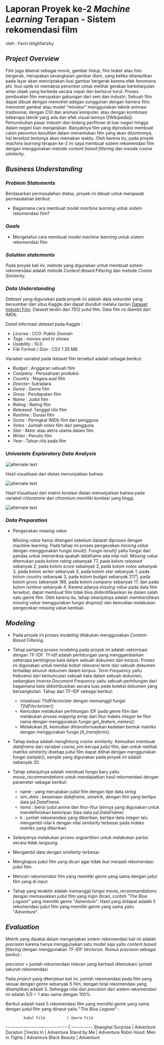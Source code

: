 # Laporan Proyek ke-2 *Machine Learning* Terapan - Sistem rekomendasi film 
oleh : Farin Istighfarizky

## ***Project Overview***
Film juga dikenal sebagai movie, gambar hidup, film teater atau foto bergerak, merupakan serangkaian gambar diam, yang ketika ditampilkan pada layar akan menciptakan ilusi gambar bergerak karena efek fenomena phi. Ilusi optik ini memaksa penonton untuk melihat gerakan berkelanjutan antar objek yang berbeda secara cepat dan berturut-turut. Proses pembuatan film merupakan gabungan dari seni dan industri. Sebuah film dapat dibuat dengan memotret adegan sungguhan dengan kamera film; memotret gambar atau model "miniatur" menggunakan teknik animasi tradisional, dengan CGI dan animasi komputer, atau dengan kombinasi beberapa teknik yang ada dan efek visual lainnya ([Wikipedia]). Pertumbuhan pasar industri dari bidang perfilman di luar negeri hingga dalam negeri kian menjanjikan. Banyaknya film yang diproduksi membuat calon penonton kesulitan dalam menentukan film yang akan ditontonnya, hal tersebut tentunya akan memakan waktu. Oleh karena itu, pada proyek _machine learning_ terapan ke-2 ini saya membuat sistem rekomendasi film dengan menggunakan metode _content based filtering_ dan meode _cosine similarity_.

## ***Business Understanding***
### ***Problem Statements***
Berdasarkan permasalahan diatas, proyek ini dibuat untuk menjawab permasalahan berikut:
- Bagaimana cara membuat model _machine learning_ untuk sistem rekomendasi film?

### ***Goals***
- Mengetahui cara membuat model _machine learning_ untuk sistem rekomendasi film.

### ***Solution statements***
Pada proyek kali ini, metode yang digunakan untuk membuat sistem rekomendasi adalah metode *Content-Based Filtering* dan metode *Cosine Similarity*.

### ***Data Understanding***
*Dataset* yang digunakan pada proyek ini adalah data sekunder yang bersumber dari situs Kaggle dan dapat diunduh melalui tautan [Dataset Industri Film](https://www.kaggle.com/danielgrijalvas/movies). Dataset terdiri dari 7512 judul film. Data film ini diambil dari IMDb.

*Detail* informasi *dataset* pada Kaggle :
* *License*            : CC0: *Public Domain*
* *Tags*               : *movies and tv shows*
* *Usability*          : 10.0
* *File Format / Size* : CSV 1.35 MB

Variabel-variabel pada dataset film tersebut adalah sebagai berikut:
- *Budget*  : Anggaran sebuah film
- *Company* : Perusahaan produksi
- *Country* : Negara asal film
- *Director*: Sutradara
- *Genre*   : Genre film
- *Gross*   : Pendapatan film
- *Name*    : Judul film
- *Rating*  : Rating film
- *Released*: Tanggal rilis film
- *Runtime* : Durasi film
- *Score*   : Peringkat IMDb film dari pengguna
- *Votes*   : Jumlah *votes* film dari pengguna
- *Star*    : Aktor atau aktris utama dalam film 
- *Writer*  : Penulis film
- *Year*    : Tahun rilis pada film

### ***Univariate Exploratory Data Analysis***
![alternate text](https://raw.githubusercontent.com/Farinist/MLT/main/pic/pic4.png)

Hasil visualisasi dari diatas menunjukkan bahwa:

![alternate text](https://raw.githubusercontent.com/Farinist/MLT/main/pic/pic5.png)

Hasil Visualisasi dari matrix korelasi diatas menunjukkan bahwa pada variabel _chloramine_ dan _chromium_ memiliki korelasi yang tinggi.

![alternate text](https://raw.githubusercontent.com/Farinist/MLT/main/pic/pic6.png)

### ***Data Preparation***
- Pengecekan *missing value*

  _Missing value_ harus ditangani sebelum dataset diproses dengan machine learning. Pada tahap ini proses pengecekan *missing value* dengan menggunakan fungsi _isnull()_. Fungsi _isnull()_ yaitu fungsi dari pandas untuk memeriksa apakah dataframe ada nilai null. _Missing value_ ditemukan pada kolom _rating_ sebanyak 77, pada kolom _released_ sebanyak 2, pada kolom _score_ sebanyak 3, pada kolom _votes_ sebanyak 3, pada kolom _writer_ sebanyak 3, pada kolom _star_ sebanyak 1, pada kolom _country_ sebanyak 3, pada kolom _budget_ sebanyak 2171, pada kolom _gross_ sebanyak 189, pada kolom _company_ sebanyak 17, dan pada kolom _runtime_ sebanyak 4. Karena adanya _missing value_ pada data film tersebut, dapat membuat film tidak bisa diidentifikasikan ke dalam salah satu genre film. Oleh karena itu, tahap selanjutnya adalah membersihkan *missing value* menggunakan fungsi *dropna()* dan kemudian melakukan pengecekan missing value kembali.

## ***Modeling***
- Pada proyek ini proses *modeling* dilakukan menggunakan *Content-Based Filtering*.

- Tahap pertama proses modeling pada proyek ini adalah vektorisasi dengan TF-IDF. Tf-Idf adalah perhitungan yang menggambarkan seberapa pentingnya kata dalam sebuah dokumen dan korpus. Proses ini digunakan untuk menilai bobot relevansi term dari sebuah dokumen terhadap seluruh dokumen dalam korpus. *Term Frequency* yaitu frekuensi dari kemunculan sebuah kata dalam sebuah dokumen, sedangkan *Inverse Document Frequency* yaitu sebuah perhitungan dari bagaimana kata didistribusikan secara luas pada koleksi dokumen yang bersangkutan. Tahap dari TF-IDF sebagai berikut:
  - inisialisasi TfidfVectorizer dengan memanggil fungsi *TfidfVectorizer()*.
  - Kemudian melakukan perhitungan IDF pada genre film dan melakukan proses *mapping array* dari fitur indeks *integer* ke fitur nama dengan menggunakan fungsi *get_feature_names()*.
  - Melakukan *fit*, kemudian ditransformasikan kedalam bentuk matriks dengan menggunakan fungsi *fit_transform()*.

- Tahap kedua adalah menghitung *cosine similarity*. Kemudian membuat *dataframe* dari variabel *cosine_sim* berupa judul film, dan untuk melihat matriks *similarity* disetiap judul film dapat dilihat dengan menggunakan fungsi *sample()*, sample yang digunakan pada proyek ini adalah sebanyak 20.

- Tahap selanjutnya adalah membuat fungsi baru yaitu *movie_recommendations* untuk mendapatkan hasil rekomendasi dengan parameter sebagai berikut:
  - name       : yang merupakan judul film dengan tipe data *string*
  - *sim_data* : kesamaan *dataframe*, simetrik, dengan film yang bertipe data *pd.DataFrame*.
  - *items*    : berisi judul anime dan fitur-fitur lainnya yang digunakan untuk mendefinisikan kemiripan (tipe data *pd.DataFrame*)
  - k          : jumlah rekomendasi yang diberikan, bertipe data *integer* lalu mengambil nilai k dengan nilai *similarity* terbesar pada indeks matriks yang diberikan.

- Selanjutnya melakukan proses *argpartition* untuk melakukan partisi secara tidak langsung. 
- Mengambil data dengan *similarity* terbesar.
- Menghapus judul film yang dicari agar tidak ikut menjadi rekomendasi judul film.
- Mencari rekomendasi film yang memiliki genre yang sama dengan judul film yang di input.
- Tahap yang terakhir adalah memanggil fungsi *movie_recommendations* dengan memasukkan judul film yang ingin dicari, contoh "*The Blue Lagoon*" yang memiliki genre "*Adventure*". Hasil yang didapat adalah 5 rekomendasi judul film yang memiliki genre yang sama yaitu "*Adventure*".

## ***Evaluation***
Metrik yang dipakai dalam mengerjakan sistem rekomendasi kali ini adalah *precision* karena hanya menggunakan satu model saja yaitu _content based filtering_ dengan menggunakan _TF-IDF Vectorize_. Rumus *precision* sebagai berikut :

*precision* = jumlah rekomendasi relevan yang berhasil ditemukan/ jumlah seluruh rekomendasi

Pada *project* yang dikerjakan kali ini, jumlah rekomendasi pada film yang sesuai dengan genre sebanyak 5 film, dengan total rekomendasi yang ditampilkan adalah 5. Sehingga nilai dari *precision* dari sistem rekomendasi ini adalah 5/5 = 1 atau sama dengan 100%.

Berikut adalah hasil 5 rekomendasi film yang memiliki genre yang sama dengan judul film yang diinput yaitu "*The Blue Lagoon*" :

            Judul Film          | Genre Film
--------------------------------| -----------
Shanghai Surprise	              | Adventure
Dunston Checks In	              | Adventure
Stand by Me	                    | Adventure
Robin Hood: Men in Tights	      | Adventure
Black Beauty	                  | Adventure